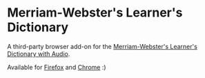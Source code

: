 # Merriam-Webster's Learner's Dictionary

A third-party browser add-on for the [Merriam-Webster's Learner's Dictionary with Audio](http://learnersdictionary.com/). 

Available for [Firefox](https://addons.mozilla.org/en-US/firefox/addon/learners-dictionary/?fbclid=IwAR0_iIPbCs3GpyKHD2zB_5i4SS2cy7Q1Vd3KRBCLNdTUEzhxT2svQaOhnO4) and [Chrome](https://chrome.google.com/webstore/detail/merriam-websters-learners/bibagmeonfmaeiicmgbngjdjahaaejll?fbclid=IwAR1Pm53_MniuTB6brD96absetkupDlHT_8CyZPsV0Qb3jR-yXR9mLUTy9A8) :)


